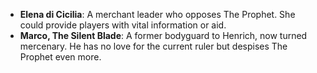 - **Elena di Cicilia**: A merchant leader who opposes The Prophet. She could provide players with vital information or aid.
- **Marco, The Silent Blade**: A former bodyguard to Henrich, now turned mercenary. He has no love for the current ruler but despises The Prophet even more.